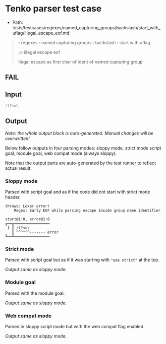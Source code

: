 # Tenko parser test case

- Path: tests/testcases/regexes/named_capturing_groups/backslash/start_with_uflag/illegal_escape_eof.md

> :: regexes : named capturing groups : backslash : start with uflag
>
> ::> illegal escape eof
>
> Illegal escape as first char of ident of named capturing group

## FAIL

## Input

`````js
/(?<u\
`````

## Output

_Note: the whole output block is auto-generated. Manual changes will be overwritten!_

Below follow outputs in four parsing modes: sloppy mode, strict mode script goal, module goal, web compat mode (always sloppy).

Note that the output parts are auto-generated by the test runner to reflect actual result.

### Sloppy mode

Parsed with script goal and as if the code did not start with strict mode header.

`````
throws: Lexer error!
    Regex: Early EOF while parsing escape inside group name identifier

start@1:0, error@1:0
╔══╦════════════════
 1 ║ /(?<u\
   ║ ^^^^^^------- error
╚══╩════════════════

`````

### Strict mode

Parsed with script goal but as if it was starting with `"use strict"` at the top.

_Output same as sloppy mode._

### Module goal

Parsed with the module goal.

_Output same as sloppy mode._

### Web compat mode

Parsed in sloppy script mode but with the web compat flag enabled.

_Output same as sloppy mode._
